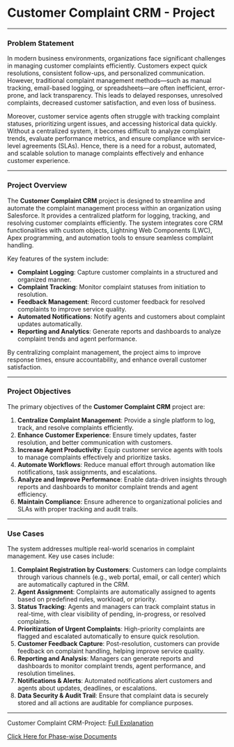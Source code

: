 # Customer Complaint CRM - Project

---

### **Problem Statement**

In modern business environments, organizations face significant challenges in managing customer complaints efficiently. Customers expect quick resolutions, consistent follow-ups, and personalized communication. However, traditional complaint management methods—such as manual tracking, email-based logging, or spreadsheets—are often inefficient, error-prone, and lack transparency. This leads to delayed responses, unresolved complaints, decreased customer satisfaction, and even loss of business.

Moreover, customer service agents often struggle with tracking complaint statuses, prioritizing urgent issues, and accessing historical data quickly. Without a centralized system, it becomes difficult to analyze complaint trends, evaluate performance metrics, and ensure compliance with service-level agreements (SLAs). Hence, there is a need for a robust, automated, and scalable solution to manage complaints effectively and enhance customer experience.

---

### **Project Overview**

The **Customer Complaint CRM** project is designed to streamline and automate the complaint management process within an organization using Salesforce. It provides a centralized platform for logging, tracking, and resolving customer complaints efficiently. The system integrates core CRM functionalities with custom objects, Lightning Web Components (LWC), Apex programming, and automation tools to ensure seamless complaint handling.

Key features of the system include:

* **Complaint Logging**: Capture customer complaints in a structured and organized manner.
* **Complaint Tracking**: Monitor complaint statuses from initiation to resolution.
* **Feedback Management**: Record customer feedback for resolved complaints to improve service quality.
* **Automated Notifications**: Notify agents and customers about complaint updates automatically.
* **Reporting and Analytics**: Generate reports and dashboards to analyze complaint trends and agent performance.

By centralizing complaint management, the project aims to improve response times, ensure accountability, and enhance overall customer satisfaction.

---

### **Project Objectives**

The primary objectives of the **Customer Complaint CRM** project are:

1. **Centralize Complaint Management**: Provide a single platform to log, track, and resolve complaints efficiently.
2. **Enhance Customer Experience**: Ensure timely updates, faster resolution, and better communication with customers.
3. **Increase Agent Productivity**: Equip customer service agents with tools to manage complaints effectively and prioritize tasks.
4. **Automate Workflows**: Reduce manual effort through automation like notifications, task assignments, and escalations.
5. **Analyze and Improve Performance**: Enable data-driven insights through reports and dashboards to monitor complaint trends and agent efficiency.
6. **Maintain Compliance**: Ensure adherence to organizational policies and SLAs with proper tracking and audit trails.

---

### **Use Cases**

The system addresses multiple real-world scenarios in complaint management. Key use cases include:

1. **Complaint Registration by Customers**: Customers can lodge complaints through various channels (e.g., web portal, email, or call center) which are automatically captured in the CRM.
2. **Agent Assignment**: Complaints are automatically assigned to agents based on predefined rules, workload, or priority.
3. **Status Tracking**: Agents and managers can track complaint status in real-time, with clear visibility of pending, in-progress, or resolved complaints.
4. **Prioritization of Urgent Complaints**: High-priority complaints are flagged and escalated automatically to ensure quick resolution.
5. **Customer Feedback Capture**: Post-resolution, customers can provide feedback on complaint handling, helping improve service quality.
6. **Reporting and Analysis**: Managers can generate reports and dashboards to monitor complaint trends, agent performance, and resolution timelines.
7. **Notifications & Alerts**: Automated notifications alert customers and agents about updates, deadlines, or escalations.
8. **Data Security & Audit Trail**: Ensure that complaint data is securely stored and all actions are auditable for compliance purposes.

---

Customer Complaint CRM-Project: [Full Explanation](https://docs.google.com/document/d/1fPCG6CLORet0YcI8VD8H3WXahn2rfkZ7a3378EA14rA/edit?usp=sharing)

[Click Here for Phase-wise Documents](https://drive.google.com/drive/folders/1lOp_3hvUrWrckcwW5C_KFdPHvn9WFv4Q?usp=sharing)
